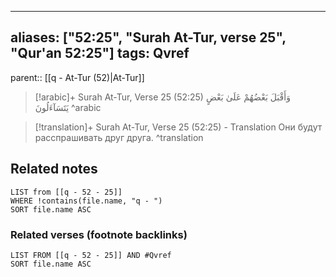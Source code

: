 
---
aliases: ["52:25", "Surah At-Tur, verse 25", "Qur'an 52:25"]
tags: Qvref
---

parent:: [[q - At-Tur (52)|At-Tur]]

> [!arabic]+ Surah At-Tur, Verse 25 (52:25)
> <span class="quran-arabic">وَأَقْبَلَ بَعْضُهُمْ عَلَىٰ بَعْضٍ يَتَسَآءَلُونَ</span>
^arabic

> [!translation]+ Surah At-Tur, Verse 25 (52:25) - Translation
> Они будут расспрашивать друг друга.
^translation



## Related notes
```dataview
LIST from [[q - 52 - 25]]
WHERE !contains(file.name, "q - ")
SORT file.name ASC
```

### Related verses (footnote backlinks)
```dataview
LIST FROM [[q - 52 - 25]] AND #Qvref
SORT file.name ASC
```

